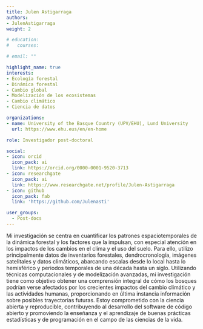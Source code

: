 ```yaml
---
title: Julen Astigarraga
authors:
- JulenAstigarraga
weight: 2

# education:
#   courses:

# email: ""

highlight_name: true
interests:
- Ecología forestal
- Dinámica forestal
- Cambio global
- Modelización de los ecosistemas
- Cambio climático
- Ciencia de datos

organizations:
- name: University of the Basque Country (UPV/EHU), Lund University
  url: https://www.ehu.eus/en/en-home

role: Investigador post-doctoral

social:
- icon: orcid
  icon_pack: ai
  link: https://orcid.org/0000-0001-9520-3713
- icon: researchgate
  icon_pack: ai
  link: https://www.researchgate.net/profile/Julen-Astigarraga
- icon: github
  icon_pack: fab
  link: 'https://github.com/Julenasti'

user_groups: 
  - Post-docs
---
```


Mi investigación se centra en cuantificar los patrones espaciotemporales de la dinámica forestal y los factores que la impulsan, con especial atención en los impactos de los cambios en el clima y el uso del suelo. Para ello, utilizo principalmente datos de inventarios forestales, dendrocronología, imágenes satelitales y datos climáticos, abarcando escalas desde lo local hasta lo hemisférico y periodos temporales de una década hasta un siglo. Utilizando técnicas computacionales y de modelización avanzadas, mi investigación tiene como objetivo obtener una comprensión integral de cómo los bosques podrían verse afectados por los crecientes impactos del cambio climático y las actividades humanas, proporcionando en última instancia información sobre posibles trayectorias futuras. Estoy comprometido con la ciencia abierta y reproducible, contribuyendo al desarrollo del software de código abierto y promoviendo la enseñanza y el aprendizaje de buenas prácticas estadísticas y de programación en el campo de las ciencias de la vida.
